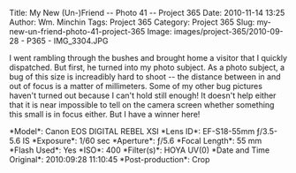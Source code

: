 Title: My New (Un-)Friend -- Photo 41 -- Project 365
Date: 2010-11-14 13:25
Author: Wm. Minchin
Tags: Project 365
Category: Project 365
Slug: my-new-un-friend-photo-41-project-365
Image: images/project-365/2010-09-28 - P365 - IMG_3304.JPG

I went rambling through the bushes and brought home a visitor that I
quickly dispatched. But first, he turned into my photo subject. As a
photo subject, a bug of this size is increadibly hard to shoot -- the
distance between in and out of focus is a matter of millimeters. Some of
my other bug pictures haven't turned out because I can't hold still
enough! It doesn't help either that it is near impossible to tell on the
camera screen whether something this small is in focus either. But I
have a winner here!

<div markdown=1 class="photo-infobox">
*Model*: Canon EOS DIGITAL REBEL XSI  
*Lens ID*: EF-S18-55mm ƒ/3.5-5.6 IS  
*Exposure*: 1/60 sec  
*Aperture*: ƒ/5.6  
*Focal Length*: 55 mm  
*Flash Used*: Yes  
*ISO*: 400  
*Filter(s)*: HOYA UV(0)  
*Date and Time Original*: 2010:09:28 11:10:45  
*Post-production*: Crop
</div>
